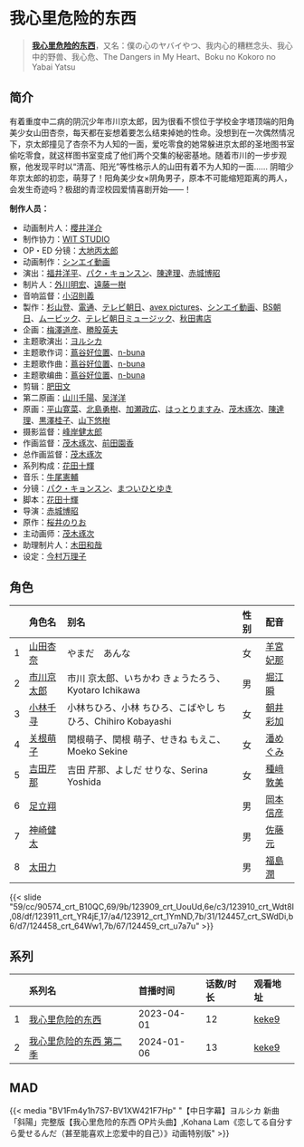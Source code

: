 # 我心里危险的东西


> <u>**[我心里危险的东西](https://bgm.tv/subject/394260)**</u>，又名：僕の心のヤバイやつ、我内心的糟糕念头、我心中的野兽、我心危、The Dangers in My Heart、Boku no Kokoro no Yabai Yatsu

## 简介

有着重度中二病的阴沉少年市川京太郎，因为很看不惯位于学校金字塔顶端的阳角美少女山田杏奈，每天都在妄想着要怎么结束掉她的性命。没想到在一次偶然情况下，京太郎撞见了杏奈不为人知的一面，爱吃零食的她常躲进京太郎的圣地图书室偷吃零食，就这样图书室变成了他们两个交集的秘密基地。随着市川的一步步观察，他发现平时以“清高、阳光”等性格示人的山田有着不为人知的一面…… 阴暗少年京太郎的初恋，萌芽了！阳角美少女×阴角男子，原本不可能缩短距离的两人，会发生奇迹吗？极甜的青涩校园爱情喜剧开始——！



**制作人员：**
- 动画制片人：[櫻井洋介](https://bgm.tv/person/44535)
- 制作协力：[WIT STUDIO](https://bgm.tv/person/8481)
- OP・ED 分镜：[大地丙太郎](https://bgm.tv/person/143)
- 动画制作：[シンエイ動画](https://bgm.tv/person/626)
- 演出：[福井洋平](https://bgm.tv/person/25173)、[パク・キョンスン](https://bgm.tv/person/49904)、[陳達理](https://bgm.tv/person/37272)、[赤城博昭](https://bgm.tv/person/20175)
- 制片人：[外川明宏](https://bgm.tv/person/42827)、[遠藤一樹](https://bgm.tv/person/53501)
- 音响监督：[小沼則義](https://bgm.tv/person/43840)
- 製作：[杉山登](https://bgm.tv/person/3645)、[電通](https://bgm.tv/person/221)、[テレビ朝日](https://bgm.tv/person/627)、[avex pictures](https://bgm.tv/person/14945)、[シンエイ動画](https://bgm.tv/person/626)、[BS朝日](https://bgm.tv/person/47957)、[ムービック](https://bgm.tv/person/310)、[テレビ朝日ミュージック](https://bgm.tv/person/1606)、[秋田書店](https://bgm.tv/person/7571)
- 企画：[梅澤道彦](https://bgm.tv/person/53494)、[勝股英夫](https://bgm.tv/person/2857)
- 主题歌演出：[ヨルシカ](https://bgm.tv/person/29705)
- 主题歌作词：[蔦谷好位置](https://bgm.tv/person/9754)、[n-buna](https://bgm.tv/person/17678)
- 主题歌作曲：[蔦谷好位置](https://bgm.tv/person/9754)、[n-buna](https://bgm.tv/person/17678)
- 主题歌编曲：[蔦谷好位置](https://bgm.tv/person/9754)、[n-buna](https://bgm.tv/person/17678)
- 剪辑：[肥田文](https://bgm.tv/person/12053)
- 第二原画：[山川千陽](https://bgm.tv/person/58322)、[吴洋洋](https://bgm.tv/person/53076)
- 原画：[平山寛菜](https://bgm.tv/person/35699)、[北島勇樹](https://bgm.tv/person/28090)、[加瀬政広](https://bgm.tv/person/675)、[はっとりますみ](https://bgm.tv/person/13461)、[茂木琢次](https://bgm.tv/person/21669)、[陳達理](https://bgm.tv/person/37272)、[黒澤桂子](https://bgm.tv/person/14840)、[山下悠樹](https://bgm.tv/person/39152)
- 摄影监督：[峰岸健太郎](https://bgm.tv/person/13333)
- 作画监督：[茂木琢次](https://bgm.tv/person/21669)、[前田園香](https://bgm.tv/person/45376)
- 总作画监督：[茂木琢次](https://bgm.tv/person/21669)
- 系列构成：[花田十輝](https://bgm.tv/person/262)
- 音乐：[牛尾憲輔](https://bgm.tv/person/14186)
- 分镜：[パク・キョンスン](https://bgm.tv/person/49904)、[まついひとゆき](https://bgm.tv/person/621)
- 脚本：[花田十輝](https://bgm.tv/person/262)
- 导演：[赤城博昭](https://bgm.tv/person/20175)
- 原作：[桜井のりお](https://bgm.tv/person/5961)
- 主动画师：[茂木琢次](https://bgm.tv/person/21669)
- 助理制片人：[木田和哉](https://bgm.tv/person/36263)
- 设定：[今村万理子](https://bgm.tv/person/66892)

## 角色

|     |   角色名   |   别名  | 性别 |  配音  |
|:--- |:------  |:----      |:---  |:--   |
| 1 | [山田杏奈](https://bgm.tv/character/90574) | やまだ　あんな | 女 | [羊宮妃那](https://bgm.tv/person/40794) |
| 2 | [市川京太郎](https://bgm.tv/character/123909) | 市川 京太郎、いちかわ きょうたろう、Kyotaro Ichikawa | 男 | [堀江瞬](https://bgm.tv/person/22514) |
| 3 | [小林千寻](https://bgm.tv/character/123910) | 小林ちひろ、小林 ちひろ、こばやし ちひろ、Chihiro Kobayashi | 女 | [朝井彩加](https://bgm.tv/person/16264) |
| 4 | [关根萌子](https://bgm.tv/character/123911) | 関根萌子、関根 萌子、せきね もえこ、Moeko Sekine | 女 | [潘めぐみ](https://bgm.tv/person/7050) |
| 5 | [吉田芹那](https://bgm.tv/character/123912) | 吉田 芹那、よしだ せりな、Serina Yoshida | 女 | [種﨑敦美](https://bgm.tv/person/7575) |
| 6 | [足立翔](https://bgm.tv/character/124457) |  | 男 | [岡本信彦](https://bgm.tv/person/4950) |
| 7 | [神崎健太](https://bgm.tv/character/124458) |  | 男 | [佐藤元](https://bgm.tv/person/33386) |
| 8 | [太田力](https://bgm.tv/character/124459) |  | 男 | [福島潤](https://bgm.tv/person/7757) |

{{< slide "59/cc/90574_crt_B10QC,69/9b/123909_crt_UouUd,6e/c3/123910_crt_Wdt8I,08/df/123911_crt_YR4jE,17/a4/123912_crt_1YmND,7b/31/124457_crt_SWdDi,b6/d7/124458_crt_64Ww1,7b/67/124459_crt_u7a7u" >}}

## 系列

|     |   系列名   |   首播时间  | 话数/时长  | 观看地址 |
|:---  |:------    |:----      |:---       |:---  |
| 1 |[我心里危险的东西](https://bgm.tv/subject/394260)| 2023-04-01 | 12 | [keke9](https://www.keke9.app/play/47268-4-420325.html)  |
| 2 |[我心里危险的东西 第二季](https://bgm.tv/subject/441795)| 2024-01-06 | 13 | [keke9](https://www.keke9.app/play/215287-4-580832.html)  |

<!--

## 配乐

{{< media >}}

-->

## MAD

{{< media "BV1Fm4y1h7S7-BV1XW421F7Hp" 
"【中日字幕】ヨルシカ 新曲「斜陽」完整版【我心里危险的东西 OP片头曲】,Kohana Lam《恋してる自分すら愛せるんだ（甚至能喜欢上恋爱中的自己）》动画特别版" >}}

